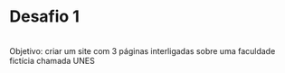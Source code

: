 # Desafio 1
<br>
Objetivo: criar um site com 3 páginas interligadas sobre uma faculdade fictícia chamada UNES
